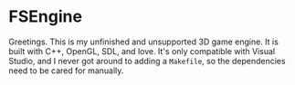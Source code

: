 # FSEngine
Greetings. This is my unfinished and unsupported 3D game engine. It is built with C++, OpenGL, SDL, and love. It's only compatible with Visual Studio, and I never got around to adding a `Makefile`, so the dependencies need to be cared for manually.

